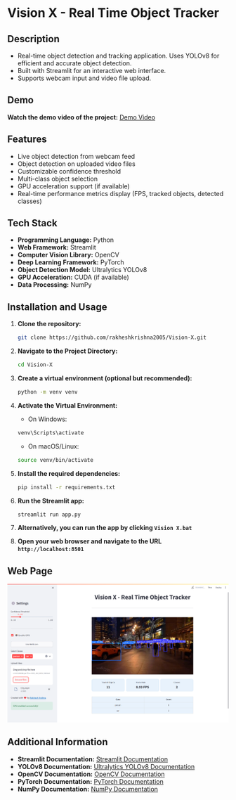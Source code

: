 # Vision X - Real Time Object Tracker

## Description

- Real-time object detection and tracking application. Uses YOLOv8 for efficient and accurate object detection.
- Built with Streamlit for an interactive web interface.
- Supports webcam input and video file upload.

## Demo

**Watch the demo video of the project:** [Demo Video](https://drive.google.com/file/d/1HYMSpNCDvfNKre6_LChZdRX6dNvlyOFL/view?usp=sharing)

## Features

- Live object detection from webcam feed
- Object detection on uploaded video files
- Customizable confidence threshold
- Multi-class object selection
- GPU acceleration support (if available)
- Real-time performance metrics display (FPS, tracked objects, detected classes)

## Tech Stack
- **Programming Language:** Python
- **Web Framework:** Streamlit
- **Computer Vision Library:** OpenCV
- **Deep Learning Framework:** PyTorch
- **Object Detection Model:** Ultralytics YOLOv8
- **GPU Acceleration:** CUDA (if available)
- **Data Processing:** NumPy

## Installation and Usage

1. **Clone the repository:**
   ```bash
   git clone https://github.com/rakheshkrishna2005/Vision-X.git
   ```

2. **Navigate to the Project Directory:**
   ```bash
   cd Vision-X
   ```
   
3. **Create a virtual environment (optional but recommended):**
   ```bash
   python -m venv venv
   ```

4. **Activate the Virtual Environment:**
   - On Windows:
   ```bash
   venv\Scripts\activate
   ```
   - On macOS/Linux:
   ```bash
   source venv/bin/activate
   ```

5. **Install the required dependencies:**
   ```bash
   pip install -r requirements.txt
   ```

6. **Run the Streamlit app:**
   ```bash
   streamlit run app.py
   ```
7. **Alternatively, you can run the app by clicking `Vision X.bat`**

8. **Open your web browser and navigate to the URL `http://localhost:8501`**

## Web Page

<img src="https://github.com/rakheshkrishna2005/Vision-X/blob/main/project%20screenshots/Vision%20X.png" alt="Web Page">

## Additional Information
- **Streamlit Documentation:** [Streamlit Documentation](https://docs.streamlit.io/)
- **YOLOv8 Documentation:** [Ultralytics YOLOv8 Documentation](https://docs.ultralytics.com/)
- **OpenCV Documentation:** [OpenCV Documentation](https://docs.opencv.org/)
- **PyTorch Documentation:** [PyTorch Documentation](https://pytorch.org/docs/)
- **NumPy Documentation:** [NumPy Documentation](https://numpy.org/doc/stable/)
